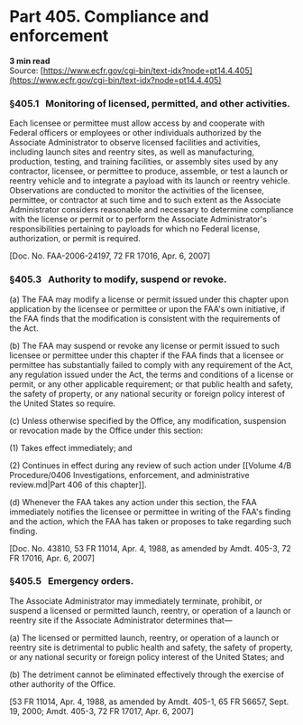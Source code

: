 # Part 405. Compliance and enforcement
**3 min read**  
Source: [https://www.ecfr.gov/cgi-bin/text-idx?node=pt14.4.405](https://www.ecfr.gov/cgi-bin/text-idx?node=pt14.4.405)

<div>

### §405.1   Monitoring of licensed, permitted, and other activities.

Each licensee or permittee must allow access by and cooperate with Federal officers or employees or other individuals authorized by the Associate Administrator to observe licensed facilities and activities, including launch sites and reentry sites, as well as manufacturing, production, testing, and training facilities, or assembly sites used by any contractor, licensee, or permittee to produce, assemble, or test a launch or reentry vehicle and to integrate a payload with its launch or reentry vehicle. Observations are conducted to monitor the activities of the licensee, permittee, or contractor at such time and to such extent as the Associate Administrator considers reasonable and necessary to determine compliance with the license or permit or to perform the Associate Administrator's responsibilities pertaining to payloads for which no Federal license, authorization, or permit is required.

\[Doc. No. FAA-2006-24197, 72 FR 17016, Apr. 6, 2007\]

### §405.3   Authority to modify, suspend or revoke.

\(a\) The FAA may modify a license or permit issued under this chapter upon application by the licensee or permittee or upon the FAA's own initiative, if the FAA finds that the modification is consistent with the requirements of the Act.

\(b\) The FAA may suspend or revoke any license or permit issued to such licensee or permittee under this chapter if the FAA finds that a licensee or permittee has substantially failed to comply with any requirement of the Act, any regulation issued under the Act, the terms and conditions of a license or permit, or any other applicable requirement; or that public health and safety, the safety of property, or any national security or foreign policy interest of the United States so require.

\(c\) Unless otherwise specified by the Office, any modification, suspension or revocation made by the Office under this section:

\(1\) Takes effect immediately; and

\(2\) Continues in effect during any review of such action under [[Volume 4/B Procedure/0406 Investigations, enforcement, and administrative review.md|Part 406 of this chapter]].

\(d\) Whenever the FAA takes any action under this section, the FAA immediately notifies the licensee or permittee in writing of the FAA's finding and the action, which the FAA has taken or proposes to take regarding such finding.

\[Doc. No. 43810, 53 FR 11014, Apr. 4, 1988, as amended by Amdt. 405-3, 72 FR 17016, Apr. 6, 2007\]

### §405.5   Emergency orders.

The Associate Administrator may immediately terminate, prohibit, or suspend a licensed or permitted launch, reentry, or operation of a launch or reentry site if the Associate Administrator determines that—

\(a\) The licensed or permitted launch, reentry, or operation of a launch or reentry site is detrimental to public health and safety, the safety of property, or any national security or foreign policy interest of the United States; and

\(b\) The detriment cannot be eliminated effectively through the exercise of other authority of the Office.

\[53 FR 11014, Apr. 4, 1988, as amended by Amdt. 405-1, 65 FR 56657, Sept. 19, 2000; Amdt. 405-3, 72 FR 17017, Apr. 6, 2007\]

</div>